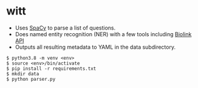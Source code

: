 # witt

* Uses [SpaCy](https://spacy.io/) to parse a list of questions.
* Does named entity recognition (NER) with a few tools including [Biolink API](https://api.monarchinitiative.org/api/)
* Outputs all resulting metadata to YAML in the data subdirectory.

```
$ python3.8 -m venv <env>
$ source <env>/bin/activate
$ pip install -r requirements.txt
$ mkdir data
$ python parser.py
```  
